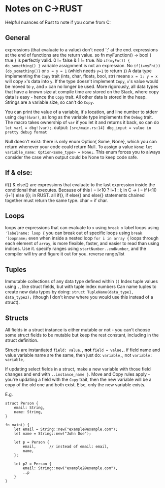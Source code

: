 # Notes on C->RUST
Helpful nuances of Rust to note if you come from C:

## General

expressions (that evaluate to a value) don't need ';' at the end.
expressions at the end of functions are the return value. so fn myFunction() -> bool { true } is perfectly valid.
0 != false & 1 != true. No `if(myFn()) { do_something() }`
variable assignment is not an expression. No `if(i=myFn()) {do_something()}` or `x = y = 1` (which needs `y=1` to return `1`)
A data type implementing the `Copy` trait (ints, char, floats, bool, str) means `x = 1; y = x` will copy `x`'s data into `y`. If the type doesn't implement `Copy`, `x`'s value would be moved to `y`, and `x` can no longer be used.
    More rigorously, all data types that have a known size at compile time are stored on the Stack, where copy data is easy - hence the `Copy` trait. All other data is stored in the heap. Strings are a variable size, so can't do `Copy`.

You can print the value of a variable, it's location, and line number to stderr using `dbg!(&var)`, as long as the variable type implements the `Debug` trait. The macro takes ownership of `var` if you let it and returns it back, so can do `let var1 = dbg!(var);`.
output: `[src/main.rs:14] dbg_input = value in pretty debug format`

Null doesn't exist: there is only enum Option<T>{ Some<T>, None}, which you can return whenever your code could return Null. To assign a value `None`: `let variable_name: Option<some_type> = None;`. This enum forces you to always consider the case when output could be None to keep code safe.


## If & else:
if{} & else{} are expressions that evaluate to the last expression inside the conditional that executes. 
Because of this i = i<10 ? i+1 : i; in C -> i = if i<10 {i+1} else {i}; in RUST. 
all if{}, if else{} and else{} statements chained together must return the same type. char = if char.

## Loops
loops are expressions that can evaluate to `x` using `break x` 
label loops using `'labelname: loop {`
you can break out of specific loops using `break 'loopname;` even when inside a nested loop
`for i in array {` loops through each element of `array`, is more flexible, faster, and easier to read than using indices. Use it.
specify ranges using `startNumber..endNumber`, and the compiler will try and figure it out for you.
reverse range/list

## Tuples
Immutable collections of any data type defined within `()`
Index tuple values using `.`, like struct fields, but with tuple index numbers
Can name tuples to create new data types by doing: `struct TupleName(data_type1, data_type2);` (though I don't know where you would use this instead of a struct).

## Structs
All fields in a struct instance is either mutable or not - you can't choose some struct fields to be mutable but keep the rest constant, including in the struct definition.

Structs are instantiated `field: value,`, **not** `field = value,`.
if field name and value variable name are the same, then just do: `variable,`, not `variable: variable,`

If updating select fields in a struct, make a new variable with those field changes and end with `..instance_name }`.
Move and Copy rules apply - you're updating a field with the `Copy` trait, then the new variable will be a copy of the old one and both exist. Else, only the new variable exists.

E.g.
```
struct Person {
    email: String,
    name: String,
}

fn main() {
    let email = String::new("example@example.com");
    let name = String::new("John Doe");

    let p = Person {
        email,      // instead of email: email,
        name,
    };

    let p2 = Person {
        email: String::new("example2@example.com"),
        ..p
    }
}
```

